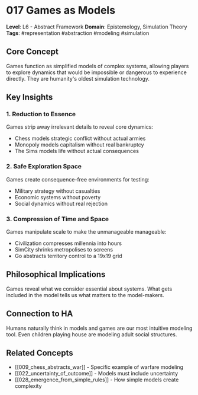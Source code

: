 # 017 Games as Models

**Level**: L6 - Abstract Framework
**Domain**: Epistemology, Simulation Theory
**Tags**: #representation #abstraction #modeling #simulation

## Core Concept

Games function as simplified models of complex systems, allowing players to explore dynamics that would be impossible or dangerous to experience directly. They are humanity's oldest simulation technology.

## Key Insights

### 1. Reduction to Essence
Games strip away irrelevant details to reveal core dynamics:
- Chess models strategic conflict without actual armies
- Monopoly models capitalism without real bankruptcy
- The Sims models life without actual consequences

### 2. Safe Exploration Space
Games create consequence-free environments for testing:
- Military strategy without casualties
- Economic systems without poverty
- Social dynamics without real rejection

### 3. Compression of Time and Space
Games manipulate scale to make the unmanageable manageable:
- Civilization compresses millennia into hours
- SimCity shrinks metropolises to screens
- Go abstracts territory control to a 19x19 grid

## Philosophical Implications

Games reveal what we consider essential about systems. What gets included in the model tells us what matters to the model-makers.

## Connection to HA

Humans naturally think in models and games are our most intuitive modeling tool. Even children playing house are modeling adult social structures.

## Related Concepts
- [[009_chess_abstracts_war]] - Specific example of warfare modeling
- [[022_uncertainty_of_outcome]] - Models must include uncertainty
- [[028_emergence_from_simple_rules]] - How simple models create complexity